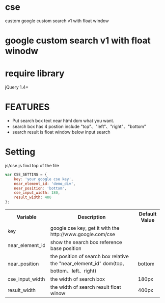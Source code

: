 # cse
custom google custom search v1 with float window

google custom search v1 with float winodw
=========================================

require library
===============
jQuery 1.4+

FEATURES
========
* Put search box text near html dom what you want.
* search box has 4 postion include "top"、"left"、"right"、"bottom"
* search result is float window below input search


Setting
=======
js/cse.js  find top of the file

```javascript
var CSE_SETTING = {
    key: 'your google cse key',
    near_element_id: 'demo_div',
    near_position: 'bottom',
    cse_input_width: 180,
    result_width: 400
};
```

<table>
	<tr>
		<th>Variable</th><th>Description</th><th>Default Value</th>
	</tr>
	<tr> <td>key</td><td>google cse key, get it with the http://www.google.com/cse</td><td></td> </tr>
	<tr> <td>near_element_id</td> <td>show the search box reference base position</td> <td></td> </tr>
	<tr> <td>near_position</td> <td>the position of search box relative the "near_element_id" dom(top、bottom、left、right)</td> <td>bottom</td> </tr>
	<tr> <td>cse_input_width</td> <td>the width of search box</td> <td>180px</td> </tr>
	<tr> <td>result_width</td> <td>the width of search result float winow</td> <td>400px</td> </tr>
	
</table>
